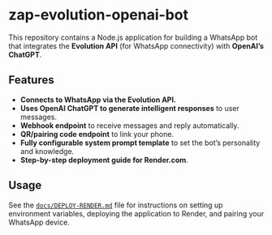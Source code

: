 # zap-evolution-openai-bot

This repository contains a Node.js application for building a WhatsApp bot that integrates the **Evolution API** (for WhatsApp connectivity) with **OpenAI’s ChatGPT**.

## Features

* **Connects to WhatsApp via the Evolution API.**
* **Uses OpenAI ChatGPT to generate intelligent responses** to user messages.
* **Webhook endpoint** to receive messages and reply automatically.
* **QR/pairing code endpoint** to link your phone.
* **Fully configurable system prompt template** to set the bot’s personality and knowledge.
* **Step-by-step deployment guide for Render.com**.

## Usage

See the [`docs/DEPLOY-RENDER.md`](docs/DEPLOY-RENDER.md) file for instructions on setting up environment variables, deploying the application to Render, and pairing your WhatsApp device.
